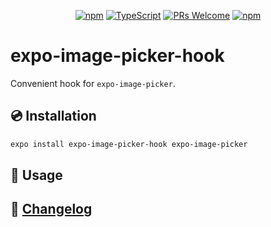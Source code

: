 <!-- <img src=".logo.png" alt=expo-image-picker-hook/><br/> -->

<div align="center">

[![npm](https://img.shields.io/npm/v/expo-image-picker-hook)](https://www.npmjs.com/package/expo-image-picker-hook)
[![TypeScript](https://badgen.net/npm/types/env-var)](http://www.typescriptlang.org/)
[![PRs Welcome](https://img.shields.io/badge/PRs-welcome-brightgreen.svg?style=flat-square)](http://makeapullrequest.com)
[![npm](https://img.shields.io/npm/dm/expo-image-picker-hook)](https://www.npmjs.com/package/expo-image-picker-hook)
</div>

# expo-image-picker-hook

Convenient hook for `expo-image-picker`.

## 💿 Installation
```bash
expo install expo-image-picker-hook expo-image-picker
```

## 📖 Usage

## 📰 [Changelog](CHANGELOG.md)